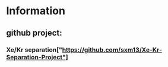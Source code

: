 # Information

## github project:
### Xe/Kr separation["https://github.com/sxm13/Xe-Kr-Separation-Project"]
